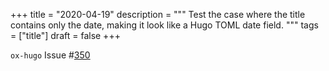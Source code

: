 +++
title = "2020-04-19"
description = """
  Test the case where the title contains only the date, making it look
  like a Hugo TOML date field.
  """
tags = ["title"]
draft = false
+++

`ox-hugo` Issue #[350](https://github.com/kaushalmodi/ox-hugo/issues/350)
